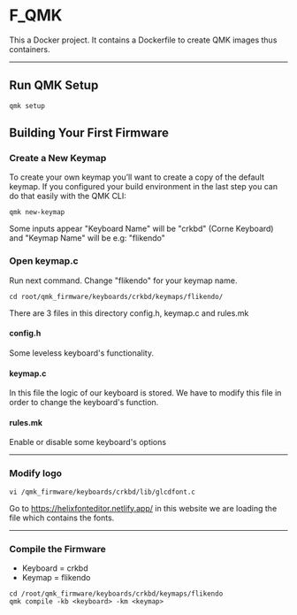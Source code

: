 # F_QMK
This a Docker project. It contains a Dockerfile to create QMK images thus containers.

***

## Run QMK Setup
```
qmk setup
```

## Building Your First Firmware
### Create a New Keymap
To create your own keymap you’ll want to create a copy of the default keymap. If you configured 
your build environment in the last step you can do that easily with the QMK CLI:

```
qmk new-keymap
```
Some inputs appear "Keyboard Name" will be "crkbd" (Corne Keyboard) and "Keymap Name" will be e.g: "flikendo"

### Open keymap.c
Run next command. Change "flikendo" for your keymap name.

```
cd root/qmk_firmware/keyboards/crkbd/keymaps/flikendo/
```

There are 3 files in this directory config.h, keymap.c and rules.mk
#### config.h
Some leveless keyboard's functionality.

#### keymap.c
In this file the logic of our keyboard is stored. We have to modify this file in order to change the keyboard's function.

#### rules.mk
Enable or disable some keyboard's options

***

### Modify logo
```
vi /qmk_firmware/keyboards/crkbd/lib/glcdfont.c
```

Go to https://helixfonteditor.netlify.app/ in this website we are loading the file which contains the fonts.

***

### Compile the Firmware
- Keyboard = crkbd
- Keymap = flikendo

```
cd /root/qmk_firmware/keyboards/crkbd/keymaps/flikendo
qmk compile -kb <keyboard> -km <keymap>
```
